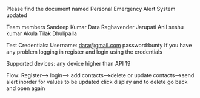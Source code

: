 Please find the document named Personal Emergency Alert System updated

Team members
Sandeep Kumar Dara
Raghavender Jarupati
Anil seshu kumar Akula
Tilak Dhulipalla

Test Credentials:
Username: dara@gmail.com
password:bunty
If you have any problem logging in register and login using the credentials

Supported devices:
any device higher than API 19 

Flow:
Register--> login--> add contacts-->delete or update contacts-->send alert
inorder for values to be updated click display and to delete go back and open again

